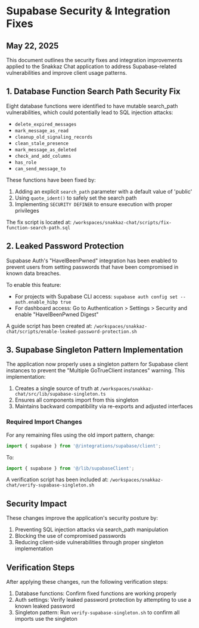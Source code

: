 # Supabase Security & Integration Fixes

## May 22, 2025

This document outlines the security fixes and integration improvements applied to the Snakkaz Chat application to address Supabase-related vulnerabilities and improve client usage patterns.

## 1. Database Function Search Path Security Fix

Eight database functions were identified to have mutable search_path vulnerabilities, which could potentially lead to SQL injection attacks:

- `delete_expired_messages`
- `mark_message_as_read`
- `cleanup_old_signaling_records`
- `clean_stale_presence`
- `mark_message_as_deleted`
- `check_and_add_columns`
- `has_role`
- `can_send_message_to`

These functions have been fixed by:

1. Adding an explicit `search_path` parameter with a default value of 'public'
2. Using `quote_ident()` to safely set the search path
3. Implementing `SECURITY DEFINER` to ensure execution with proper privileges

The fix script is located at: `/workspaces/snakkaz-chat/scripts/fix-function-search-path.sql`

## 2. Leaked Password Protection

Supabase Auth's "HaveIBeenPwned" integration has been enabled to prevent users from setting passwords that have been compromised in known data breaches.

To enable this feature:
- For projects with Supabase CLI access: `supabase auth config set --auth.enable_hibp true`
- For dashboard access: Go to Authentication > Settings > Security and enable "HaveIBeenPwned Digest"

A guide script has been created at: `/workspaces/snakkaz-chat/scripts/enable-leaked-password-protection.sh`

## 3. Supabase Singleton Pattern Implementation

The application now properly uses a singleton pattern for Supabase client instances to prevent the "Multiple GoTrueClient instances" warning. This implementation:

1. Creates a single source of truth at `/workspaces/snakkaz-chat/src/lib/supabase-singleton.ts`
2. Ensures all components import from this singleton
3. Maintains backward compatibility via re-exports and adjusted interfaces

### Required Import Changes

For any remaining files using the old import pattern, change:

```typescript
import { supabase } from '@/integrations/supabase/client';
```

To:

```typescript
import { supabase } from '@/lib/supabaseClient';
```

A verification script has been included at: `/workspaces/snakkaz-chat/verify-supabase-singleton.sh`

## Security Impact

These changes improve the application's security posture by:

1. Preventing SQL injection attacks via search_path manipulation
2. Blocking the use of compromised passwords
3. Reducing client-side vulnerabilities through proper singleton implementation

## Verification Steps

After applying these changes, run the following verification steps:

1. Database functions: Confirm fixed functions are working properly
2. Auth settings: Verify leaked password protection by attempting to use a known leaked password
3. Singleton pattern: Run `verify-supabase-singleton.sh` to confirm all imports use the singleton
